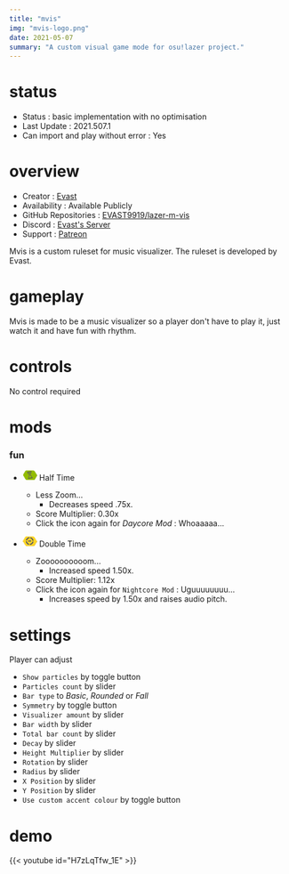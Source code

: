 ```yaml
---
title: "mvis"
img: "mvis-logo.png"
date: 2021-05-07
summary: "A custom visual game mode for osu!lazer project."
---
```


# status

- Status : basic implementation with no optimisation
- Last Update : 2021.507.1
- Can import and play without error : Yes

# overview

- Creator : [Evast](https://github.com/EVAST9919)
- Availability : Available Publicly
- GitHub Repositories : [EVAST9919/lazer-m-vis](https://github.com/EVAST9919/lazer-m-vis/)
- Discord : [Evast's Server](https://discord.com/invite/7Y8GXAa)
- Support : [Patreon](https://patreon.com/evast)

Mvis is a custom ruleset for music visualizer. The ruleset is developed by Evast.

# gameplay

Mvis is made to be a music visualizer so a player don't have to play it, just watch it and have fun with rhythm.

# controls

No control required

# mods

### fun

- ![Half Time Icon](mod-icon/half-time-mod.png) Half Time
  - Less Zoom...
    - Decreases speed .75x.
  - Score Multiplier: 0.30x
  - Click the icon again for *Daycore Mod* : Whoaaaaa...

- ![Double Time Icon](mod-icon/double-time-mod.png) Double Time
  - Zoooooooooom...
    - Increased speed 1.50x.
  - Score Multiplier: 1.12x
  - Click the icon again for `Nightcore Mod` : Uguuuuuuuu...
    - Increases speed by 1.50x and raises audio pitch.

# settings

Player can adjust

- `Show particles` by toggle button
- `Particles count` by slider
- `Bar type` to *Basic*, *Rounded* or *Fall*
- `Symmetry` by toggle button
- `Visualizer amount` by slider
- `Bar width` by slider
- `Total bar count` by slider
- `Decay` by slider
- `Height Multiplier` by slider
- `Rotation` by slider
- `Radius` by slider
- `X Position` by slider
- `Y Position` by slider
- `Use custom accent colour` by toggle button

# demo

{{< youtube id="H7zLqTfw_1E" >}}
